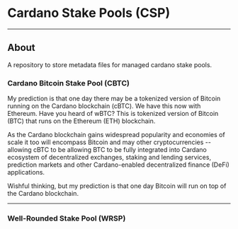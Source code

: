 # Cardano Stake Pools (CSP)

---

## About
A repository to store metadata files for managed cardano stake pools.

### Cardano Bitcoin Stake Pool (CBTC)
My prediction is that one day there may be a tokenized version of Bitcoin running on the Cardano blockchain (cBTC). We have this now with Ethereum. Have you heard of wBTC? This is tokenized version of Bitcoin (BTC) that runs on the Ethereum (ETH) blockchain.

As the Cardano blockchain gains widespread popularity and economies of scale it
too will encompass Bitcoin and may other cryptocurrencies -- allowing cBTC to be
allowing BTC to be fully integrated into Cardano ecosystem of decentralized
exchanges, staking and lending services, prediction markets and other
Cardano-enabled decentralized finance (DeFi) applications.

Wishful thinking, but my prediction is that one day Bitcoin will run on top of
the Cardano blockchain.

---

### Well-Rounded Stake Pool (WRSP)

